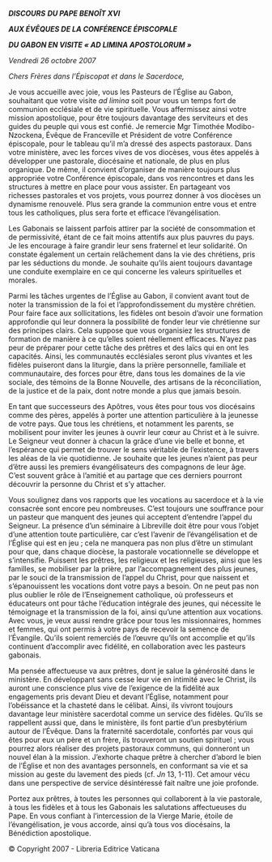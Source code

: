 ***DISCOURS*** ***DU PAPE BENOÎT XVI***

***AUX ÉVÊQUES DE LA CONFÉRENCE ÉPISCOPALE***

***DU GABON EN VISITE « *AD LIMINA APOSTOLORUM* »***

*Vendredi 26 octobre 2007*

*Chers Frères dans l’Épiscopat et dans le Sacerdoce,*

Je vous accueille avec joie, vous les Pasteurs de l’Église au Gabon, souhaitant que votre visite *ad limina* soit pour vous un temps fort de communion ecclésiale et de vie spirituelle. Vous affermissez ainsi votre mission apostolique, pour être toujours davantage des serviteurs et des guides du peuple qui vous est confié. Je remercie Mgr Timothée Modibo-Nzockena, Évêque de Franceville et Président de votre Conférence épiscopale, pour le tableau qu’il m’a dressé des aspects pastoraux. Dans votre ministère, avec les forces vives de vos diocèses, vous êtes appelés à développer une pastorale, diocésaine et nationale, de plus en plus organique. De même, il convient d’organiser de manière toujours plus appropriée votre Conférence épiscopale, dans vos rencontres et dans les structures à mettre en place pour vous assister. En partageant vos richesses pastorales et vos projets, vous pourrez donner à vos diocèses un dynamisme renouvelé. Plus sera grande la communion entre vous et entre tous les catholiques, plus sera forte et efficace l’évangélisation.

Les Gabonais se laissent parfois attirer par la société de consommation et de permissivité, étant de ce fait moins attentifs aux plus pauvres du pays. Je les encourage à faire grandir leur sens fraternel et leur solidarité. On constate également un certain relâchement dans la vie des chrétiens, pris par les séductions du monde. Je souhaite qu’ils aient toujours davantage une conduite exemplaire en ce qui concerne les valeurs spirituelles et morales.

Parmi les tâches urgentes de l’Église au Gabon, il convient avant tout de noter la transmission de la foi et l’approfondissement du mystère chrétien. Pour faire face aux sollicitations, les fidèles ont besoin d’avoir une formation approfondie qui leur donnera la possibilité de fonder leur vie chrétienne sur des principes clairs. Cela suppose que vous organisiez les structures de formation de manière à ce qu’elles soient réellement efficaces. N’ayez pas peur de préparer pour cette tâche des prêtres et des laïcs qui en ont les capacités. Ainsi, les communautés ecclésiales seront plus vivantes et les fidèles puiseront dans la liturgie, dans la prière personnelle, familiale et communautaire, des forces pour être, dans tous les domaines de la vie sociale, des témoins de la Bonne Nouvelle, des artisans de la réconciliation, de la justice et de la paix, dont notre monde a plus que jamais besoin.

En tant que successeurs des Apôtres, vous êtes pour tous vos diocésains comme des pères, appelés à porter une attention particulière à la jeunesse de votre pays. Que tous les chrétiens, et notamment les parents, se mobilisent pour inviter les jeunes à ouvrir leur cœur au Christ et à le suivre. Le Seigneur veut donner à chacun la grâce d’une vie belle et bonne, et l’espérance qui permet de trouver le sens véritable de l’existence, à travers les aléas de la vie quotidienne. Je souhaite que les jeunes n’aient pas peur d’être aussi les premiers évangélisateurs des compagnons de leur âge. C’est souvent grâce à l’amitié et au partage que ces derniers pourront découvrir la personne du Christ et s’y attacher.

Vous soulignez dans vos rapports que les vocations au sacerdoce et à la vie consacrée sont encore peu nombreuses. C’est toujours une souffrance pour un pasteur que manquent des jeunes qui acceptent d’entendre l’appel du Seigneur. La présence d’un séminaire à Libreville doit être pour vous l’objet d’une attention toute particulière, car c’est l’avenir de l’évangélisation et de l’Église qui est en jeu ; cela ne manquera pas non plus d’être un stimulant pour que, dans chaque diocèse, la pastorale vocationnelle se développe et s’intensifie. Puissent les prêtres, les religieux et les religieuses, ainsi que les familles, se mobiliser par la prière, par l’accompagnement des plus jeunes, par le souci de la transmission de l’appel du Christ, pour que naissent et s’épanouissent les vocations dont votre pays a besoin. On ne peut pas non plus oublier le rôle de l’Enseignement catholique, où professeurs et éducateurs ont pour tâche l’éducation intégrale des jeunes, qui nécessite le témoignage et la transmission de la foi, ainsi qu’une attention aux vocations. Avec vous, je veux aussi rendre grâce pour tous les missionnaires, hommes et femmes, qui ont permis à votre pays de recevoir la semence de l’Évangile. Qu’ils soient remerciés de l’œuvre qu’ils ont accomplie et qu’ils continuent d’accomplir avec fidélité, en collaboration avec les pasteurs gabonais.

Ma pensée affectueuse va aux prêtres, dont je salue la générosité dans le ministère. En développant sans cesse leur vie en intimité avec le Christ, ils auront une conscience plus vive de l’exigence de la fidélité aux engagements pris devant Dieu et devant l’Église, notamment pour l’obéissance et la chasteté dans le célibat. Ainsi, ils vivront toujours davantage leur ministère sacerdotal comme un service des fidèles. Qu’ils se rappellent aussi que, dans le ministère, ils font partie d’un presbytérium autour de l’Évêque. Dans la fraternité sacerdotale, confortés par vous qui êtes pour eux un père et un frère, ils trouveront un soutien spirituel ; vous pourrez alors réaliser des projets pastoraux communs, qui donneront un nouvel élan à la mission. J’exhorte chaque prêtre à chercher d’abord le bien de l’Église et non des avantages personnels, en conformant sa vie et sa mission au geste du lavement des pieds (cf. *Jn* 13, 1-11). Cet amour vécu dans une perspective de service désintéressé fait naître une joie profonde.

Portez aux prêtres, à toutes les personnes qui collaborent à la vie pastorale, à tous les fidèles et à tous les Gabonais les salutations affectueuses du Pape. En vous confiant à l’intercession de la Vierge Marie, étoile de l’évangélisation, je vous accorde, ainsi qu’à tous vos diocésains, la Bénédiction apostolique.

© Copyright 2007 - Libreria Editrice Vaticana